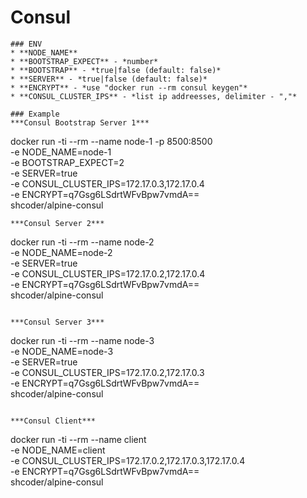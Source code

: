 # Consul

```
### ENV
* **NODE_NAME** 
* **BOOTSTRAP_EXPECT** - *number*
* **BOOTSTRAP** - *true|false (default: false)*
* **SERVER** - *true|false (default: false)*
* **ENCRYPT** - *use "docker run --rm consul keygen"*
* **CONSUL_CLUSTER_IPS** - *list ip addreesses, delimiter - ","*

### Example
***Consul Bootstrap Server 1***

```
docker run -ti --rm --name node-1 -p 8500:8500 \
	-e NODE_NAME=node-1 \
	-e BOOTSTRAP_EXPECT=2 \
	-e SERVER=true \
	-e CONSUL_CLUSTER_IPS=172.17.0.3,172.17.0.4 \
	-e ENCRYPT=q7Gsg6LSdrtWFvBpw7vmdA== \
shcoder/alpine-consul
```
***Consul Server 2***

```
docker run -ti --rm --name node-2 \
	-e NODE_NAME=node-2 \
	-e SERVER=true \
	-e CONSUL_CLUSTER_IPS=172.17.0.2,172.17.0.4 \
	-e ENCRYPT=q7Gsg6LSdrtWFvBpw7vmdA== \
shcoder/alpine-consul
```

***Consul Server 3***

```
docker run -ti --rm --name node-3 \
	-e NODE_NAME=node-3 \
	-e SERVER=true \
	-e CONSUL_CLUSTER_IPS=172.17.0.2,172.17.0.3 \
	-e ENCRYPT=q7Gsg6LSdrtWFvBpw7vmdA== \
shcoder/alpine-consul
```

***Consul Client***

```
docker run -ti --rm --name client \
	-e NODE_NAME=client \
	-e CONSUL_CLUSTER_IPS=172.17.0.2,172.17.0.3,172.17.0.4 \
	-e ENCRYPT=q7Gsg6LSdrtWFvBpw7vmdA== \
shcoder/alpine-consul
```
